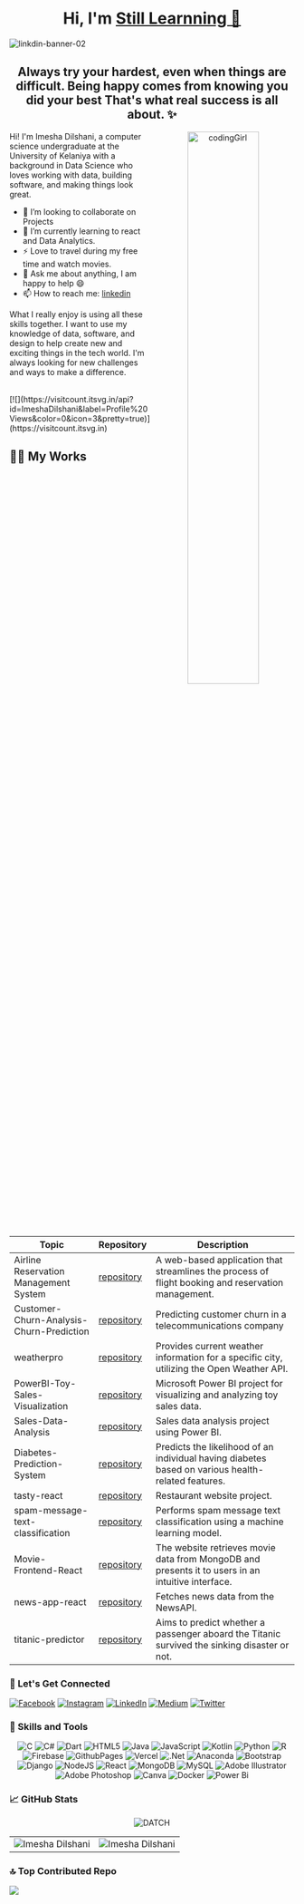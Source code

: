 
<h1 align="center" >
  Hi, I'm <a href="https://www.linkedin.com/in/imesha-dilshani-61862422b/" target="_blank"> Still Learnning 👋 </a>
  
</h1>


![linkdin-banner-02](https://github.com/ImeshaDilshani/ImeshaDilshani/assets/93858302/56abf97e-e61f-4fc1-a0af-78072efede89)


<h2 align="center"> Always try your hardest, even when things are difficult. Being happy comes from knowing you did your best That's what real success is all about. ✨ </h2>
<!-- Interactive GIF -->
<p align="center">
  <img width="50%" align="right"  src="https://miro.medium.com/max/1600/0*K2WLMTExLyida7OR.gif" alt="codingGirl">
</p>

Hi! I'm Imesha Dilshani, a computer science undergraduate at the University of Kelaniya with a background in Data Science who loves working with data, 
building software, and making things look great.

- 👯 I’m looking to collaborate on Projects
- 🌱 I’m currently learning to react and Data Analytics.
- ⚡ Love to travel during my free time and watch movies.
-  💬 Ask me about anything, I am happy to help :smile:
-  📫 How to reach me: [linkedin](https://www.linkedin.com/in/imesha-dilshani-61862422b/)

What I really enjoy is using all these skills together. I want to use my knowledge of data, software, and design to 
help create new and exciting things in the tech world. I'm always looking for new challenges and ways to make a difference.

<br>
[![](https://visitcount.itsvg.in/api?id=ImeshaDilshani&label=Profile%20Views&color=0&icon=3&pretty=true)](https://visitcount.itsvg.in)

## 👩‍💻 My Works

| Topic                                    | Repository                                                                                           | Description                           |
|------------------------------------------|------------------------------------------------------------------------------------------------------|----------------------------------------
| Airline Reservation Management System    | [repository](https://github.com/ImeshaDilshani/Airline-Reservation-Management-System.git)            | A web-based application that streamlines the process of flight booking and reservation management.                                    |
| Customer-Churn-Analysis-Churn-Prediction | [repository](https://github.com/ImeshaDilshani/Customer-Churn-Analysis-Churn-Prediction.git)         | Predicting customer churn in a telecommunications company                         |
| weatherpro                               | [repository](https://github.com/ImeshaDilshani/weatherpro-django.git)                                | Provides current weather information for a specific city, utilizing the Open Weather API.                                       |
| PowerBI-Toy-Sales-Visualization          | [repository](https://github.com/ImeshaDilshani/PowerBI-Toy-Sales-Visualization.git)                  | Microsoft Power BI project for visualizing and analyzing toy sales data.           |
| Sales-Data-Analysis                      | [repository](https://github.com/ImeshaDilshani/MeriSKILL-Internship-Sales-Data-Analysis.git)         | Sales data analysis project using Power BI.                                       |
| Diabetes-Prediction-System               | [repository](https://github.com/ImeshaDilshani/MeriSKILL-Internship-Diabetes-Prediction-System.git)  | Predicts the likelihood of an individual having diabetes based on various health-related features.                                   |  
| tasty-react                              | [repository](https://github.com/ImeshaDilshani/tasty-react.git)                                      | Restaurant website project.
| spam-message-text-classification         | [repository](https://github.com/ImeshaDilshani/spam-message-text-classification.git)                 | Performs spam message text classification using a machine learning model.                |
| Movie-Frontend-React                     | [repository](https://github.com/ImeshaDilshani/Movie-Frontend-React.git)                             | The website retrieves movie data from MongoDB and presents it to users in an intuitive interface.                |
| news-app-react                           | [repository](https://github.com/ImeshaDilshani/news-app-react.git)                                   | Fetches news data from the NewsAPI.          |
| titanic-predictor                        | [repository](https://github.com/ImeshaDilshani/CodeAlpha-titanic-predictor.git)                      | Aims to predict whether a passenger aboard the Titanic survived the sinking disaster or not.      |


<h3 align="left">🔗 Let's Get Connected</h3>

[![Facebook](https://img.shields.io/badge/Facebook-%231877F2.svg?logo=Facebook&logoColor=white)](https://facebook.com/Imeshadilshani) 
[![Instagram](https://img.shields.io/badge/Instagram-%23E4405F.svg?logo=Instagram&logoColor=white)](https://instagram.com/Imeshadilshani) 
[![LinkedIn](https://img.shields.io/badge/LinkedIn-%230077B5.svg?logo=linkedin&logoColor=white)](https://www.linkedin.com/in/imesha-dilshani-61862422b/) 
[![Medium](https://img.shields.io/badge/Medium-12100E?logo=medium&logoColor=white)](https://medium.com/@Imeshadilshani) 
[![Twitter](https://img.shields.io/badge/Twitter-%231DA1F2.svg?logo=Twitter&logoColor=white)](https://twitter.com/ImeshaDilshani3) 


<h3 align="left">💼 Skills and Tools</h3>
<p align="center"> 
  <img alt="C" src="https://img.shields.io/badge/c-%2300599C.svg?style=flat&logo=c&logoColor=white" />
  <img alt="C#" src="https://img.shields.io/badge/c%23-%23239120.svg?style=flat&logo=csharp&logoColor=white" />
  <img alt="Dart" src="https://img.shields.io/badge/dart-%230175C2.svg?style=flat&logo=dart&logoColor=white" />
  <img alt="HTML5" src="https://img.shields.io/badge/html5-%23E34F26.svg?style=flat&logo=html5&logoColor=white" />
  <img alt="Java" src="https://img.shields.io/badge/java-%23ED8B00.svg?style=flat&logo=openjdk&logoColor=white" />
  <img alt="JavaScript" src="https://img.shields.io/badge/javascript-%23323330.svg?style=flat&logo=javascript&logoColor=%23F7DF1E" />
  <img alt="Kotlin" src="https://img.shields.io/badge/kotlin-%237F52FF.svg?style=flat&logo=kotlin&logoColor=white" />
  <img alt="Python" src="https://img.shields.io/badge/python-3670A0?style=flat&logo=python&logoColor=ffdd54" />
  <img alt="R" src="https://img.shields.io/badge/r-%23276DC3.svg?style=flat&logo=r&logoColor=white" />
  <img alt="Firebase" src="https://img.shields.io/badge/firebase-%23039BE5.svg?style=flat&logo=firebase" />
  <img alt="GithubPages" src="https://img.shields.io/badge/github%20pages-121013?style=flat&logo=github&logoColor=white" />
  <img alt="Vercel" src="https://img.shields.io/badge/vercel-%23000000.svg?style=flat&logo=vercel&logoColor=white" />
  <img alt=".Net" src="https://img.shields.io/badge/.NET-5C2D91?style=flat&logo=.net&logoColor=white" />
  <img alt="Anaconda" src="https://img.shields.io/badge/Anaconda-%2344A833.svg?style=flat&logo=anaconda&logoColor=white" />
  <img alt="Bootstrap" src="https://img.shields.io/badge/bootstrap-%238511FA.svg?style=flat&logo=bootstrap&logoColor=white" />
  <img alt="Django" src="https://img.shields.io/badge/django-%23092E20.svg?style=flat&logo=django&logoColor=white" />
  <img alt="NodeJS" src="https://img.shields.io/badge/node.js-6DA55F?style=flat&logo=node.js&logoColor=white" />
  <img alt="React" src="https://img.shields.io/badge/react-%2320232a.svg?style=flat&logo=react&logoColor=%2361DAFB" />
  <img alt="MongoDB" src="https://img.shields.io/badge/MongoDB-%234ea94b.svg?style=flat&logo=mongodb&logoColor=white" />
  <img alt="MySQL" src="https://img.shields.io/badge/mysql-%2300000f.svg?style=flat&logo=mysql&logoColor=white" />
  <img alt="Adobe Illustrator" src="https://img.shields.io/badge/adobe%20illustrator-%23FF9A00.svg?style=flat&logo=adobe%20illustrator&logoColor=white" />
  <img alt="Adobe Photoshop" src="https://img.shields.io/badge/adobe%20photoshop-%2331A8FF.svg?style=flat&logo=adobe%20photoshop&logoColor=white" />
  <img alt="Canva" src="https://img.shields.io/badge/Canva-%2300C4CC.svg?style=flat&logo=Canva&logoColor=white " />
  <img alt="Docker" src="https://img.shields.io/badge/docker-%230db7ed.svg?style=flat&logo=docker&logoColor=white"/>
  <img alt = "Power Bi" src="https://img.shields.io/badge/power_bi-F2C811?style=flat&logo=powerbi&logoColor=black"/>
</p>

<h3 align="left">📈 GitHub Stats</h3>

<div align="center">
<p>
<!--   <img align="center" src="https://github-readme-streak-stats.herokuapp.com/?user=ImeshaDilshani&theme=algolia&hide_border=false" alt="Imesha Dilshani" /> -->
  <img align="center" src="https://github-profile-summary-cards.vercel.app/api/cards/profile-details?username=ImeshaDilshani&theme=2077" alt="DATCH" />

</p>
</div>

<table>
  <tr> 
<td><img src="https://github-readme-stats.vercel.app/api?username=ImeshaDilshani&theme=algolia&hide_border=false&include_all_commits=false&count_private=true" alt="Imesha Dilshani" />
    <td><img src="https://github-readme-stats.vercel.app/api/top-langs/?username=ImeshaDilshani&theme=algolia&hide_border=false&include_all_commits=false&count_private=true&layout=compact" alt="Imesha Dilshani"/></td>
  </tr>
</table>
<!-- <div align="center"> -->
<p>
<!--   <img align="center" src="https://github-readme-streak-stats.herokuapp.com/?user=ImeshaDilshani&theme=algolia&hide_border=false" alt="Imesha Dilshani" /> -->
<!--   <img align="center" src="https://github-profile-summary-cards.vercel.app/api/cards/profile-details?username=ImeshaDilshani&theme=2077" alt="DATCH" />

</p>
  </div> -->


### 🔝 Top Contributed Repo
![](https://github-contributor-stats.vercel.app/api?username=ImeshaDilshani&limit=5&theme=radical&combine_all_yearly_contributions=true)
